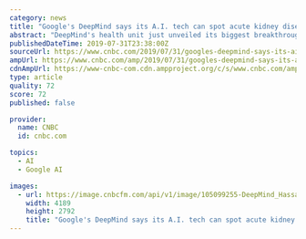 ```yaml
---
category: news
title: "Google's DeepMind says its A.I. tech can spot acute kidney disease 48 hours before doctors spot it"
abstract: "DeepMind's health unit just unveiled its biggest breakthrough in health care. DeepMind is part of Alphabet and its health division is soon transitioning to Google Health under new leader David Feinberg. The company has been working with the U.S. Department ..."
publishedDateTime: 2019-07-31T23:38:00Z
sourceUrl: https://www.cnbc.com/2019/07/31/googles-deepmind-says-its-ai-sees-acute-kidney-disease-48-hours-early.html
ampUrl: https://www.cnbc.com/amp/2019/07/31/googles-deepmind-says-its-ai-sees-acute-kidney-disease-48-hours-early.html
cdnAmpUrl: https://www-cnbc-com.cdn.ampproject.org/c/s/www.cnbc.com/amp/2019/07/31/googles-deepmind-says-its-ai-sees-acute-kidney-disease-48-hours-early.html
type: article
quality: 72
score: 72
published: false

provider:
  name: CNBC
  id: cnbc.com

topics:
  - AI
  - Google AI

images:
  - url: https://image.cnbcfm.com/api/v1/image/105099255-DeepMind_Hassabis_WechatIMG253.jpg?v=1529477891
    width: 4189
    height: 2792
    title: "Google's DeepMind says its A.I. tech can spot acute kidney disease 48 hours before doctors spot it"
---
```

